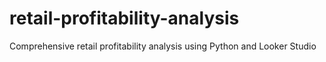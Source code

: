 # retail-profitability-analysis
Comprehensive retail profitability analysis using Python and Looker Studio
